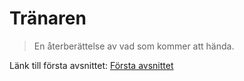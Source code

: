 # Tränaren

> En återberättelse av vad som kommer att hända.

Länk till första avsnittet: [Första avsnittet](/forsta_avsnittet/intro_md)
